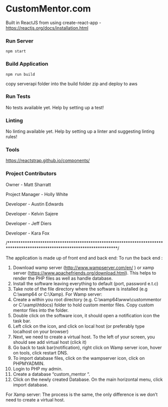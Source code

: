 # CustomMentor.com

Built in ReactJS from using create-react-app - https://reactjs.org/docs/installation.html

### Run Server
`npm start`

### Build Application
`npm run build`

copy serverapi folder into the build folder
zip and deploy to aws

### Run Tests
No tests available yet. Help by setting up a test!

### Linting
No linting available yet. Help by setting up a linter and suggesting linting rules!

### Tools
https://reactstrap.github.io/components/

### Project Contributors

Owner - Matt Sharratt

Project Manager - Holly White

Developer - Austin Edwards

Developer - Kelvin Sajere

Developer - Jeff Diers

Developer - Kara Fox  

/**************************************************************************************************************************/

The application is made up of front end and back end:
To run the back end  :
1.	Download wamp server (http://www.wampserver.com/en/ ) or xamp server (https://www.apachefriends.org/download.html). This helps to render the PHP files as well as handle database.
2.	Install the software leaving everything to default (port, password e.t.c)
3.	Take note of the file directory where the software is installed (e.g C:\wamp64 or C:\Xamp).
For Wamp server:
1.	Create a within you root directory (e.g. C:\wamp64\www\custommentor or C:\xamp\htdocs) folder to hold custom mentor files. Copy custom mentor files into the folder.
2.	Double click on the software icon, it should open a notification icon the task bar.
3.	Left click on the icon, and click on local host (or preferably type localhost on your browser)
4.	Next, we need to create a virtual host. To the left of your screen, you should see add virtual host (click it)
5.	Go back to task bar(notification), right click on Wamp server icon, hover on tools, click restart DNS.
6.	To import database files, click on the wampserver icon, click on PHPMYADMIN.
7.	Login to PHP my admin.
8.	Create a database “custom_mentor “.
9.	Click on the newly created Database. On the main horizontal menu, click import database.


For Xamp server:
The process is the same, the only difference is we don’t need to create a virtual host.
